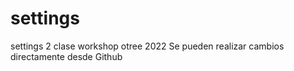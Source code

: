# settings
settings 2 clase workshop otree 2022
Se pueden realizar cambios directamente desde Github
